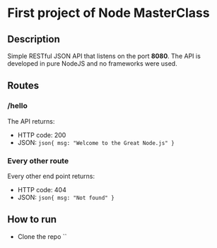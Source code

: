 # First project of Node MasterClass

## Description

Simple RESTful JSON API that listens on the port **8080**. The API is developed in pure NodeJS and no frameworks were used.

## Routes

### /hello

The API returns:

- HTTP code: 200
- JSON: `json{ msg: "Welcome to the Great Node.js" }`

### Every other route

Every other end point returns:

- HTTP code: 404
- JSON: `json{ msg: "Not found" }`

## How to run

- Clone the repo ``
